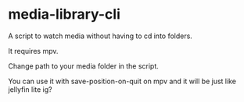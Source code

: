 # media-library-cli
A script to watch media without having to cd into folders. 

It requires mpv.

Change path to your media folder in the script.

You can use it with save-position-on-quit on mpv and it will be just like jellyfin lite ig?
